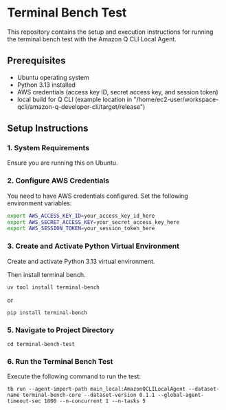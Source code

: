 # Terminal Bench Test

This repository contains the setup and execution instructions for running the terminal bench test with the Amazon Q CLI Local Agent.

## Prerequisites

- Ubuntu operating system
- Python 3.13 installed
- AWS credentials (access key ID, secret access key, and session token)
- local build for Q CLI (example location in "/home/ec2-user/workspace-qcli/amazon-q-developer-cli/target/release")

## Setup Instructions

### 1. System Requirements
Ensure you are running this on Ubuntu.

### 2. Configure AWS Credentials

You need to have AWS credentials configured. Set the following environment variables:

```bash
export AWS_ACCESS_KEY_ID=your_access_key_id_here
export AWS_SECRET_ACCESS_KEY=your_secret_access_key_here
export AWS_SESSION_TOKEN=your_session_token_here
```

### 3. Create and Activate Python Virtual Environment
Create and activate  Python 3.13 virtual environment. 

Then install terminal bench. 

```
uv tool install terminal-bench
```

or

```
pip install terminal-bench
```

### 5. Navigate to Project Directory

```
cd terminal-bench-test
```

### 6. Run the Terminal Bench Test

Execute the following command to run the test:

```
tb run --agent-import-path main_local:AmazonQCLILocalAgent --dataset-name terminal-bench-core --dataset-version 0.1.1 --global-agent-timeout-sec 1800 --n-concurrent 1 --n-tasks 5
```
